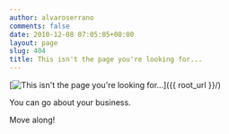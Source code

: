 ```yaml
---
author: alvaroserrano
comments: false
date: 2010-12-08 07:05:05+00:00
layout: page
slug: 404
title: This isn't the page you're looking for...
---
```


[![This isn't the page you're looking for...](/assets/images/flickr/14896314960_1099ac8cf0_o.jpg)]({{ root_url }}/)

You can go about your business.

Move along!
